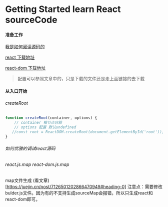 # Getting Started learn React sourceCode
#### 准备工作
[我是如何阅读源码的](https://juejin.cn/post/6903335881227108366)

[react 下载地址](https://unpkg.com/react@18.2.0/umd/react.development.js)

[react-dom 下载地址](https://unpkg.com/react-dom@18.2.0/umd/react-dom.development.js)
> 配置可以参照文章中的，只是下载的文件还是走上面链接的去下载

#### 从入口开始
###### createRoot
```javascript
function createRoot(container, options) {
	// container 根节点容器
    // options 配置 默认undefined
   //const root = ReactDOM.createRoot(document.getElementById('root'));
}
```

###### 如何优雅的调试react源码
###### react.js.map react-dom.js.map
map文件生成 (看文章)[https://juejin.cn/post/7126501202866470949#heading-0]
注意点：需要修改bulder.js文件。因为有的不支持生成sourceMap会报错，所以只生成react和react-dom即可。
